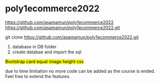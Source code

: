 # poly1ecommerce2022
https://github.com/asamamun/poly1ecommerce2022
https://github.com/asamamun/poly1ecommerce2022.git


git clone https://github.com/asamamun/poly1ecommerce2022.git

1. database in DB folder
2. create databae and import the sql

<mark>Bootstrap card equal image height css</mark>
<style>
    .card-img-top {
    width: 100%;
    height: 15vw;
    object-fit: cover;
}
</style>

due to time limitation no more code can be added as the course is ended. Feel free to extend the features.
